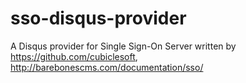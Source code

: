 # sso-disqus-provider
A Disqus provider for Single Sign-On Server written by https://github.com/cubiclesoft, http://barebonescms.com/documentation/sso/
